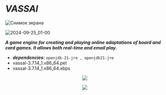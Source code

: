 # ***VASSAl***
  
![Снимок экрана](https://github.com/user-attachments/assets/f8b3b4b6-6bcd-487a-9d9c-6ca546ea3e22)

![2024-09-25_01-00](https://github.com/user-attachments/assets/6694c619-e95d-456b-a1a0-fcdc7fb100dd)

***A game engine for creating and playing online adaptations of board and card games. It allows both real-time and email play.***


- ***dependencies:*** `openjdk-21-jre , openjdk21-jre`
- vassal-3.7.14_1.x86_64.pet
- vassal-3.7.14_1.x86_64.xbps

<p align="center">
	<img src="https://raw.githubusercontent.com/catppuccin/catppuccin/main/assets/footers/gray0_ctp_on_line.svg?sanitize=true" />
</p>

<p align="center">
	<a href="https://github.com/catppuccin/catppuccin/blob/main/LICENSE"><img src="https://img.shields.io/static/v1.svg?style=for-the-badge&label=License&message=MIT&logoColor=d9e0ee&colorA=363a4f&colorB=b7bdf8"/></a>
</p>
